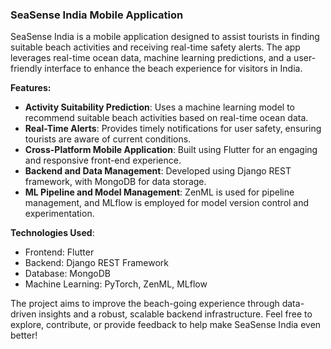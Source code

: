 ### SeaSense India Mobile Application

SeaSense India is a mobile application designed to assist tourists in finding suitable beach activities and receiving real-time safety alerts. The app leverages real-time ocean data, machine learning predictions, and a user-friendly interface to enhance the beach experience for visitors in India.

**Features:**
- **Activity Suitability Prediction**: Uses a machine learning model to recommend suitable beach activities based on real-time ocean data.
- **Real-Time Alerts**: Provides timely notifications for user safety, ensuring tourists are aware of current conditions.
- **Cross-Platform Mobile Application**: Built using Flutter for an engaging and responsive front-end experience.
- **Backend and Data Management**: Developed using Django REST framework, with MongoDB for data storage.
- **ML Pipeline and Model Management**: ZenML is used for pipeline management, and MLflow is employed for model version control and experimentation.

**Technologies Used**:
- Frontend: Flutter
- Backend: Django REST Framework
- Database: MongoDB
- Machine Learning: PyTorch, ZenML, MLflow

The project aims to improve the beach-going experience through data-driven insights and a robust, scalable backend infrastructure. Feel free to explore, contribute, or provide feedback to help make SeaSense India even better!

